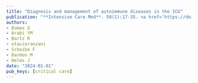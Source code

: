 ```yaml
---
title: "Diagnosis and management of autoimmune diseases in the ICU"
publication: "**Intensive Care Med**. 50(1):17-35. <a href='https://doi.org/10.1007/s00134-023-07266-7' target='_blank' rel='noopener noreferrer'>10.1007/s00134-023-07266-7</a>"
authors:
- Dumas G
- Arabi YM
- Bartz R
- otavioranzani
- Scheibe F
- Darmon M
- Helms J
date: "2024-01-01"
pub_keys: [critical care]
---
```

